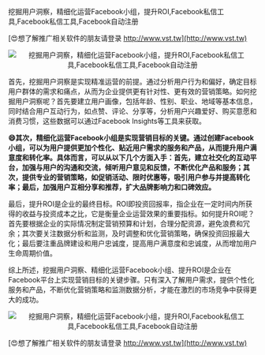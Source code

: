 挖掘用户洞察，精细化运营Facebook小组，提升ROI,Facebook私信工具,Facebook私信工具,Facebook自动注册

[😍想了解推广相关软件的朋友请登录 http://www.vst.tw](http://www.vst.tw)

 <center><img src="https://vst.tw/MP4/tuiguang/png/0.png" alt="挖掘用户洞察，精细化运营Facebook小组，提升ROI,Facebook私信工具,Facebook私信工具,Facebook自动注册"></center>

首先，挖掘用户洞察是实现精准运营的前提。通过分析用户行为和偏好，确定目标用户群体的需求和痛点，从而为企业提供更有针对性、更有效的营销策略。如何挖掘用户洞察呢？首先要建立用户画像，包括年龄、性别、职业、地域等基本信息，同时结合用户互动行为，如点赞、评论、分享等，分析用户兴趣爱好、购买意愿和消费习惯，这些数据可以通过Facebook Insights等工具来获取。

**😄其次，精细化运营Facebook小组是实现营销目标的关键。通过创建Facebook小组，可以为用户提供更加个性化、贴近用户需求的服务和产品，从而提升用户满意度和转化率。具体而言，可以从以下几个方面入手：首先，建立社交化的互动平台，加强与用户的沟通和交流，倾听用户意见和反馈，不断优化产品和服务；其次，提供专业的营销策略，如促销活动、限时优惠等，吸引用户参与并提高转化率；最后，加强用户互相分享和推荐，扩大品牌影响力和口碑效应。**

最后，提升ROI是企业的最终目标。ROI即投资回报率，指企业在一定时间内所获得的收益与投资成本之比，它是衡量企业运营效果的重要指标。如何提升ROI呢？首先要根据企业的实际情况制定营销预算和计划，合理分配资源，避免浪费和冗余；其次要关注数据分析和监测，及时调整和优化营销策略，确保投资回报最大化；最后要注重品牌建设和用户忠诚度，提高用户满意度和忠诚度，从而增加用户生命周期价值。

综上所述，挖掘用户洞察、精细化运营Facebook小组、提升ROI是企业在Facebook平台上实现营销目标的关键步骤。只有深入了解用户需求，提供个性化服务和产品，不断优化营销策略和监测数据分析，才能在激烈的市场竞争中获得更大的成功。

 <center><img src="https://vst.tw/MP4/tuiguang/png/6.png" alt="挖掘用户洞察，精细化运营Facebook小组，提升ROI,Facebook私信工具,Facebook私信工具,Facebook自动注册"></center>

[😍想了解推广相关软件的朋友请登录 http://www.vst.tw](http://www.vst.tw)




